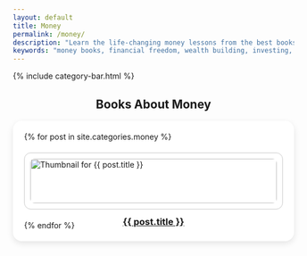 ```yaml
---
layout: default
title: Money
permalink: /money/
description: "Learn the life-changing money lessons from the best books on wealth, investing, and financial freedom—all in short, powerful summaries."
keywords: "money books, financial freedom, wealth building, investing, personal finance, finance book summaries"
---
```

{% include category-bar.html %}



<h2 style="text-align: center;">Books About Money</h2>


<div style="
  background-color: white;
  padding: 20px;
  border-radius: 16px;
  box-shadow: 0 4px 12px rgba(0,0,0,0.1);
  margin: 0 auto 20px auto;
  width: 100%;
  box-sizing: border-box;
">
    <div style="
    display: grid;
    grid-template-columns: repeat(auto-fit, minmax(250px, 1fr));
    gap: 20px;
  ">
    {% for post in site.categories.money %}
      <!-- Post preview box -->
      <div style="border: 1px solid #ccc; border-radius: 12px; padding: 10px;">
        <a href="{{ post.url | relative_url }}">
          <img src="{{ post.image }}" alt="Thumbnail for {{ post.title }}" style="width: 100%; border-radius: 8px;">
          <h3 style="text-align: center;">{{ post.title }}</h3>
        </a>
      </div>
    {% endfor %}
  </div>
  
</div>
